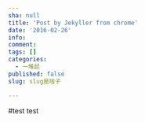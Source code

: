 ```yaml
---
sha: null
title: 'Post by Jekyller from chrome'
date: '2016-02-26'
info: 
comment: 
tags: []
categories:
  - 一堆屁
published: false
slug: slug是啥子

---
```

#test
test